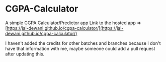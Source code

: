 # CGPA-Calculator

A simple CGPA Calculator/Predictor app 
Link to the hosted app => [https://jai-dewani.github.io/cgpa-calculator/](https://jai-dewani.github.io/cgpa-calculator/)

I haven't added the credits for other batches and branches because I don't have that information with me, maybe someone could add a pull request after updating this.